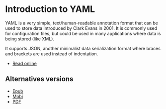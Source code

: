 # Introduction to YAML

YAML is a very simple, text/human-readable annotation format that can be used to store data introduced by Clark Evans in 2001. It is commonly used for configuration files, but could be used in many applications where data is being stored (like XML).

It supports JSON, another minimalist data serialization format where braces and brackets are used instead of indentation.

- [Read online](https://yaml.irz.fr)

## Alternatives versions

- [Epub](dist/Introduction-to-YAML.epub)
- [Mobi](dist/Introduction-to-YAML.mobi)
- [PDF](dist/Introduction-to-YAML.pdf)
